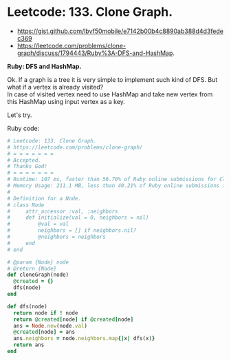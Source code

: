# Leetcode: 133. Clone Graph.

- https://gist.github.com/lbvf50mobile/e7142b00b4c8890ab388d4d3fedec369
- https://leetcode.com/problems/clone-graph/discuss/1794443/Ruby%3A-DFS-and-HashMap.

**Ruby: DFS and HashMap.**

Ok. If a graph is a tree it is very simple to implement such kind of DFS. But what if a vertex is already visited?  
In case of visited vertex need to use HashMap and take new vertex from this HashMap using input vertex as a key.

Let's try.

Ruby code:
```Ruby
# Leetcode: 133. Clone Graph.
# https://leetcode.com/problems/clone-graph/
# = = = = = = =
# Accepted.
# Thanks God!
# = = = = = = =
# Runtime: 107 ms, faster than 56.70% of Ruby online submissions for Clone Graph.
# Memory Usage: 211.1 MB, less than 40.21% of Ruby online submissions for Clone Graph.
#
# Definition for a Node.
# class Node
#     attr_accessor :val, :neighbors
#     def initialize(val = 0, neighbors = nil)
#		  @val = val
#		  neighbors = [] if neighbors.nil?
#         @neighbors = neighbors
#     end
# end

# @param {Node} node
# @return {Node}
def cloneGraph(node)
  @created = {}
  dfs(node)
end

def dfs(node)
  return node if ! node
  return @created[node] if @created[node]
  ans = Node.new(node.val)
  @created[node] = ans
  ans.neighbors = node.neighbors.map{|x| dfs(x)}
  return ans
end
```
